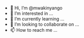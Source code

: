 - 👋 Hi, I’m @mwakinyango
- 👀 I’m interested in ...
- 🌱 I’m currently learning ...
- 💞️ I’m looking to collaborate on ...
- 📫 How to reach me ...

<!---
mwakinyango/mwakinyango is a ✨ special ✨ repository because its `README.md` (this file) appears on your GitHub profile.
You can click the Preview link to take a look at your changes.
--->
